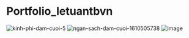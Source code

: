 # Portfolio_letuantbvn

![kinh-phi-dam-cuoi-5](https://user-images.githubusercontent.com/43996932/222916368-c9d97c05-cf17-4fe7-95d0-cdf2289e1a73.png)
![ngan-sach-dam-cuoi-1610505738](https://user-images.githubusercontent.com/43996932/222916372-79669cc3-e8a5-47da-81a0-3501e8334661.png)
![image](https://user-images.githubusercontent.com/43996932/222916373-9905f8fd-ea53-4c1d-a9fc-10ece107fbb6.png)
